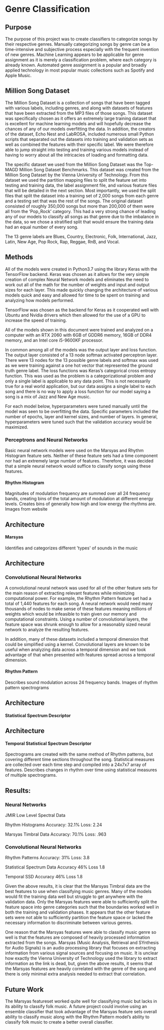 # Genre Classification

## Purpose

The purpose of this project was to create classifiers to categorize songs by their respective genres. Manually categorizing songs by genre can be a time-intensive and subjective process especially with the frequent invention of new genres. Machine Learning appears to be applicable for genre assignment as it is merely a classification problem, where each category is already known. Automated genre assignment is a popular and broadly applied technology in most popular music collections such as Spotify and Apple Music.


## Million Song Dataset

The Million Song Dataset is a collection of songs that have been tagged with various labels, including genres, and along with datasets of features that have been extracted from the MP3 files of those songs. This dataset was specifically chosen as it offers an extremely large training dataset that is excellent for machine learning models and will hopefully decrease the chances of any of our models overfitting the data. In addition, the creators of the dataset, Echo Nest and LabROSA, included numerous small Python scripts that separated out the datasets into training and validation sets as well as combined the features with their specific label. We were therefore able to jump straight into testing and training various models instead of having to worry about all the intricacies of loading and formatting data.
  
The specific dataset we used from the Million Song Dataset was the Top-MAGD Million Song Dataset Benchmarks. This dataset was created from the Million Song Dataset by the Vienna University of Technology. From this dataset we used the partition mapping files to split the feature set into testing and training data, the label assignment file, and various feature files that will be detailed in the next section. Most importantly, we used the split files that split the dataset into a training set of 2,000 songs from each genre and a testing set that was the rest of the songs. The original dataset consisted of roughly 350,000 songs but more than 200,000 of them were all from the ‘Pop_Rock’ category. This had a very strong chance of leading any of our models to classify all songs as that genre due to the imbalance in the data, so we chose a stratified split that would ensure the training data had an equal number of every song.

The 13 genre labels are Blues, Country, Electronic, Folk, International, Jazz, Latin, New Age, Pop Rock, Rap, Reggae, RnB, and Vocal.
    
## Methods

All of the models were created in Python3.7 using the library Keras with the TensorFlow backend. Keras was chosen as it allows for the very simple creation of complex Neural Network models and eliminates the need to work out all of the math for the number of weights and input and output sizes for each layer. This made quickly changing the architecture of various models quick and easy and allowed for time to be spent on training and analyzing how models performed.

TensorFlow was chosen as the backend for Keras as it cooperated well with Ubuntu and Nvidia drivers which then allowed for the use of a GPU to increase the speed of training.

All of the models shown in this document were trained and analyzed on a computer with an RTX 2060 with 6GB of GDDR6 memory, 16GB of DDR4 memory, and an Intel core i5-9600KF processor.

In common among all of the models was the output layer and loss function. The output layer consisted of a 13 node softmax activated perceptron layer. There were 13 nodes for the 13 possible genre labels and softmax was used as we were training against a one hot vector that represented the ground truth genre label. The loss functions was Keras’s categorical cross entropy function. This was used as the problem is a categorizational problem and only a single label is applicable to any data point. This is not necessarily true for a real world application, but our data assigns a single label to each song and there is no way to apply a loss function for our model saying a song is a mix of Jazz and New Age music.

For each model below, hyperparameters were tuned manually until the model was seen to be overfitting the data. Specific parameters included the number of epochs, layer and kernel sizes, and number of layers. In general, hyperparameters were tuned such that the validation accuracy would be maximized.

### Perceptrons and Neural Networks

Basic neural network models were used on the Marsyas and Rhythm Histogram feature sets. Neither of these feature sets had a time component nor had an extremely large number of features. Therefore, it was decided that a simple neural network would suffice to classify songs using these features.

#### Rhythm Histogram

Magnitudes of modulation frequency are summed over all 24 frequency bands, creating bins of the total amount of modulation at different energy levels.
Creates bins of generally how high and low energy the rhythms are.
Images from website

## Architecture



#### Marsyas 

Identifies and categorizes different 'types' of sounds in the music

## Architecture


### Convolutional Neural Networks

A convolutional neural network was used for all of the other feature sets for the main reason of extracting relevant features while minimizing computational power. For example, the Rhythm Pattern feature set had a total of 1,440 features for each song. A neural network would need many thousands of nodes to make sense of these features meaning millions of weights which would be infeasible to train given our memory and computational constraints. Using a number of convolutional layers, the feature space was shrunk enough to allow for a reasonably sized neural network to analyze the resulting features.

In addition, many of these datasets included a temporal dimension that could be simplified using a kernel. Convolutional layers are known to be useful when analyzing data across a temporal dimension and we took advantage of that when presented with features spread across a temporal dimension.

#### Rhythm Pattern 

Describes sound modulation across 24 frequency bands.
Images of rhythm pattern spectrograms

## Architecture


#### Statistical Spectrum Descriptor



## Architecture



#### Temporal Statistical Spectrum Descriptor

Spectrograms are created with the same method of Rhythm patterns, but covering different time sections throughout the song. Statistical measures are collected over each time step and compiled into a 24x7x7 array of features.
Describes changes in rhythm over time using statistical measures of multiple spectrograms.

   
  


## Results:

### Neural Networks

JMIR Low Level Spectral Data  

Rhythm Histograms                            	Accuracy: 32.1%
						Loss:	2.24
              
        
Marsyas Timbral Data                       	Accuracy: 70.1%
						Loss:	.963




### Convolutional Neural Networks

Rhythm Patterns				Accuracy: 31%
						Loss: 3.8

Statistical Spectrum Data			Accuracy 46%
						Loss 1.8

Temporal SSD				Accuracy 46%
						Loss 1.8



Given the above results, it is clear that the Marsyas Timbral data are the best features to use when classifying music genres. Many of the models would fit the training data well but struggle to get anywhere with the validation data. Only the Marsyas features were able to sufficiently split the feature space into genre categories such that the boundaries worked well in both the training and validation phases. It appears that the other feature sets were not able to sufficiently partition the feature space or lacked the necessary information to discriminate between various genres.

One reason that the Marsyas features were able to classify music genre so well is that the features are composed of heavily processed information extracted from the songs. Marsyas (Music Analysis, Retrieval and SYnthesis for Audio Signals) is an audio processing library that focuses on extracting information from various signal sources and focusing on music. It is unclear how exactly the Vienna University of Technology used the library to extract information as the link is dead, but, given the above results, it seems that the Marsyas features are heavily correlated with the genre of the song and there is only minimal extra analysis needed to extract that correlation.

## Future Work

The Marsyas featureset worked quite well for classifying music but lacks in its ability to classify folk music. A future project could involve using an ensemble classifier that took advantage of the Marsyas feature sets overall ability to classify music along with the Rhythm Pattern model’s ability to classify folk music to create a better overall classifier.

